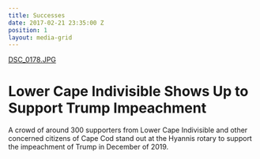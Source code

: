 ```yaml
---
title: Successes
date: 2017-02-21 23:35:00 Z
position: 1
layout: media-grid
---
```


[DSC_0178.JPG](/uploads/DSC_0178.JPG)
# Lower Cape Indivisible Shows Up to Support Trump Impeachment
A crowd of around 300 supporters from Lower Cape Indivisible and other concerned citizens of Cape Cod stand out at the Hyannis rotary to support the impeachment of Trump in December of 2019.